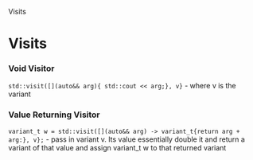Visits

# Visits

### Void Visitor
`std::visit([](auto&& arg){ std::cout << arg;}, v}` - where v is the variant

### Value Returning Visitor 
`variant_t w = std::visit([](auto&& arg) -> variant_t{return arg + arg:}, v};` - pass in variant v. Its value essentially double it and return a variant of that value and assign variant_t w to that returned variant

